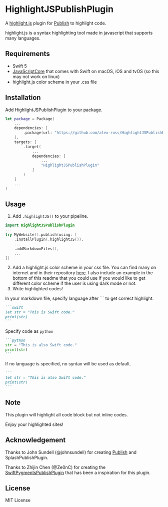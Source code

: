 # HighlightJSPublishPlugin

A [highlight.js](https://highlightjs.org) plugin for [Publish](https://github.com/johnsundell/publish) to highlight code.

highlight.js is a syntax highlighting tool made in javascript that supports many languages.

## Requirements

- Swift 5
- [JavaScriptCore](https://developer.apple.com/documentation/javascriptcore) that comes with Swift on macOS, iOS and tvOS (so this may not work on linux)
- highlight.js color scheme in your .css file

## Installation

Add HighlightJSPublishPlugin to your package.

```swift
let package = Package(
    ...
    dependencies: [
        .package(url: "https://github.com/alex-ross/HighlightJSPublishPlugin", from: "1.0.0")
    ],
    targets: [
        .target(
            ...
            dependencies: [
                ...
                "HighlightJSPublishPlugin"
            ]
        )
    ]
    ...
)
```

## Usage

1. Add `.highlightJS()` to your pipeline.
```swift
import HighlightJSPublishPlugin
...
try MyWebsite().publish(using: [
    .installPlugin(.highlightJS()),
    ...
    .addMarkdownFiles(),
    ...
])
```
2. Add a highlight.js color scheme in your css file. You can find many on internet and in their repository [here](https://github.com/highlightjs/highlight.js/tree/master/src/styles). I also include an example in the bottom of this readme that you could use if you would like to get different color scheme if the user is using dark mode or not.
3. Write highlighted codes!

In your markdown file, specify language after \`\`\` to get correct highlight.
````markdown
```swift
let str = "This is Swift code."
print(str)
```
````

Specify code as `python`
````markdown
```python
str = "This is also Swift code."
print(str)
```
````

If no language is specified, no syntax will be used as default.
````markdown
```
let str = "This is also Swift code."
print(str)
```
````

## Note

This plugin will highlight all code block but not inline codes.

Enjoy your highlighted sites!

## Acknowledgement

Thanks to John Sundell (@johnsundell) for creating [Publish](https://github.com/johnsundell/publish) and SplashPublishPlugin.

Thanks to Zhijin Chen (@Ze0nC) for creating the [SwiftPygmentsPublishPlugin](https://github.com/Ze0nC/SwiftPygmentsPublishPlugin) that has been a inspiration for this plugin.

## License

MIT License
